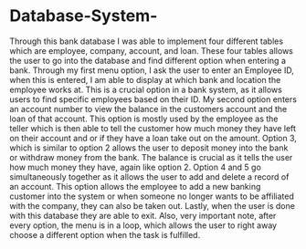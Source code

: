 # Database-System-
Through this bank database I was able to implement four different tables which are employee, company, account, and loan. 
These four tables allows the user to go into the database and find different option when entering a bank. 
Through my first menu option, I ask the user to enter an Employee ID, when this is entered, I am able to display at which bank and location the employee works at. 
This is a crucial option in a bank system, as it allows users to find specific employees based on their ID. 
My second option enters an account number to view the balance in the customers account and the loan of that account. 
This option is mostly used by the employee as the teller which is then able to tell the customer how much money they have left on their account and or if they have a loan take out on the amount. 
Option 3, which is similar to option 2 allows the user to deposit money into the bank or withdraw money from the bank. 
The balance is crucial as it tells the user how much money they have, again like option 2. 
Option 4 and 5 go simultaneously together as it allows the user to add and delete a record of an account. 
This option allows the employee to add a new banking customer into the system or when someone no longer wants to be affiliated with the company, they can also be taken out. 
Lastly, when the user is done with this database they are able to exit. Also, very important note, after every option, the menu is in a loop, which allows the user to right away choose a different option when the task is fulfilled.
